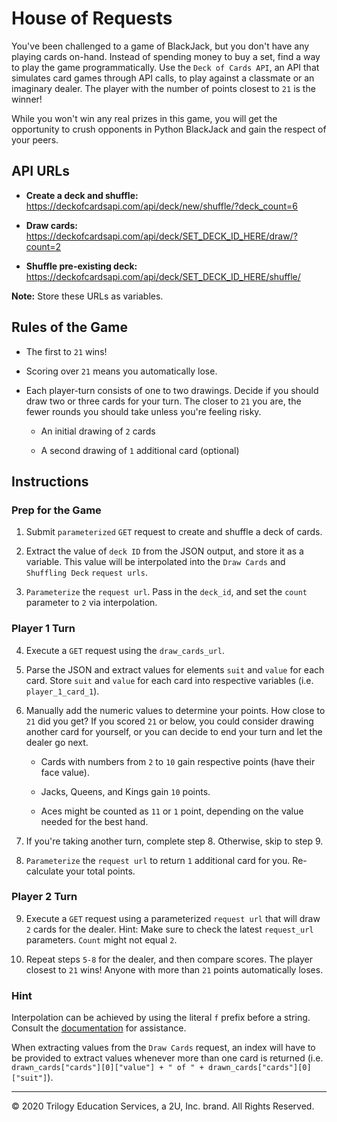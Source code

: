 # House of Requests

You've been challenged to a game of BlackJack, but you don't have any playing cards on-hand. Instead of spending money to buy a set, find a way to play the game programmatically. Use the `Deck of Cards API`, an API that simulates card games through API calls, to play against a classmate or an imaginary dealer. The player with the number of points closest to `21` is the winner!

While you won't win any real prizes in this game, you will get the opportunity to crush opponents in Python BlackJack and gain the respect of your peers.

## API URLs

* **Create a deck and shuffle:** <https://deckofcardsapi.com/api/deck/new/shuffle/?deck_count=6>

* **Draw cards:** <https://deckofcardsapi.com/api/deck/SET_DECK_ID_HERE/draw/?count=2>

* **Shuffle pre-existing deck:** <https://deckofcardsapi.com/api/deck/SET_DECK_ID_HERE/shuffle/>

**Note:** Store these URLs as variables.

## Rules of the Game

* The first to `21` wins!

* Scoring over `21` means you automatically lose.

* Each player-turn consists of one to two drawings. Decide if you should draw two or three cards for your turn. The closer to `21` you are, the fewer rounds you should take unless you're feeling risky.

  * An initial drawing of `2` cards

  * A second drawing of `1` additional card (optional)

## Instructions

### Prep for the Game

1. Submit `parameterized` `GET` request to create and shuffle a deck of cards.

2. Extract the value of `deck ID` from the JSON output, and store it as a variable. This value will be interpolated into the `Draw Cards` and `Shuffling Deck` `request urls`.

3. `Parameterize` the `request url`. Pass in the `deck_id`, and set the `count` parameter to `2` via interpolation.

### Player 1 Turn

4. Execute a `GET` request using the `draw_cards_url`.

5. Parse the JSON and extract values for elements `suit` and `value` for each card. Store `suit` and `value` for each card into respective variables (i.e. `player_1_card_1`).

6. Manually add the numeric values to determine your points. How close to `21` did you get? If you scored `21` or below, you could consider drawing another card for yourself, or you can decide to end your turn and let the dealer go next.

    * Cards with numbers from `2` to `10` gain respective points (have their face value).

    * Jacks, Queens, and Kings gain `10` points.

    * Aces might be counted as `11` or `1` point, depending on the value needed for the best hand.

7. If you're taking another turn, complete step 8. Otherwise, skip to step 9.

8. `Parameterize` the `request url` to return `1` additional card for you. Re-calculate your total points.

### Player 2 Turn

9. Execute a `GET` request using a parameterized `request url` that will draw `2` cards for the dealer. Hint: Make sure to check the latest `request_url` parameters. `Count` might not equal `2`.

10. Repeat steps `5-8` for the dealer, and then compare scores. The player closest to `21` wins! Anyone with more than `21` points automatically loses.

### Hint

Interpolation can be achieved by using the literal `f` prefix before a string. Consult the [documentation](https://www.programiz.com/python-programming/string-interpolation) for assistance.

When extracting values from the `Draw Cards` request, an index will have to be provided to extract values whenever more than one card is returned (i.e. `drawn_cards["cards"][0]["value"] + " of " + drawn_cards["cards"][0]["suit"]`).

---

© 2020 Trilogy Education Services, a 2U, Inc. brand. All Rights Reserved.
